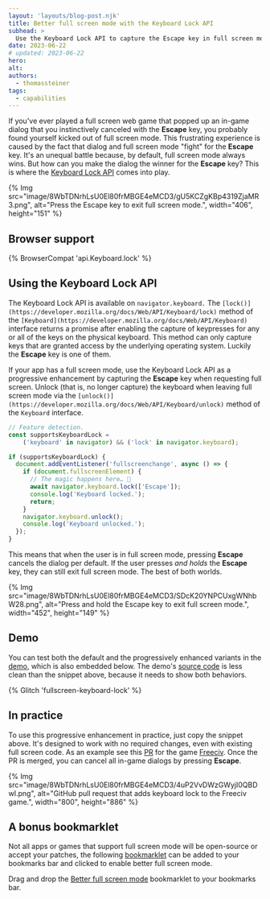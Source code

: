```yaml
---
layout: 'layouts/blog-post.njk'
title: Better full screen mode with the Keyboard Lock API
subhead: >
  Use the Keyboard Lock API to capture the Escape key in full screen mode.
date: 2023-06-22
# updated: 2023-06-22
hero:
alt:
authors:
  - thomassteiner
tags:
  - capabilities
---
```


If you've ever played a full screen web game that popped up an in-game dialog
that you instinctively canceled with the **Escape** key, you probably found
yourself kicked out of full screen mode.
This frustrating experience is caused by the fact that dialog and full screen
mode "fight" for the **Escape** key. It's an unequal battle because, by default,
full screen mode always wins. But how can you make the dialog the winner for the
**Escape** key? This is where the [Keyboard Lock
API](/articles/keyboard-lock/) comes into play.

{% Img src="image/8WbTDNrhLsU0El80frMBGE4eMCD3/gU5KCZgKBp4319ZjaMR3.png", alt="Press the Escape key to exit full screen mode.", width="406", height="151" %}

## Browser support

{% BrowserCompat 'api.Keyboard.lock' %}

## Using the Keyboard Lock API

The Keyboard Lock API is available on `navigator.keyboard.` The
`[lock()](https://developer.mozilla.org/docs/Web/API/Keyboard/lock)` method of
the `[Keyboard](https://developer.mozilla.org/docs/Web/API/Keyboard)` interface
returns a promise after enabling the capture of keypresses for any or all of the
keys on the physical keyboard. This method can only capture keys that are
granted access by the underlying operating system. Luckily the **Escape** key is
one of them.

If your app has a full screen mode, use the Keyboard Lock API as a progressive
enhancement by capturing the **Escape** key when requesting full screen. Unlock
(that is, no longer capture) the keyboard when leaving full screen mode via the
`[unlock()](https://developer.mozilla.org/docs/Web/API/Keyboard/unlock)` method
of the `Keyboard` interface.

```js
// Feature detection.
const supportsKeyboardLock =
    ('keyboard' in navigator) && ('lock' in navigator.keyboard);

if (supportsKeyboardLock) {
  document.addEventListener('fullscreenchange', async () => {
    if (document.fullscreenElement) {
      // The magic happens here… 🦄
      await navigator.keyboard.lock(['Escape']);
      console.log('Keyboard locked.');
      return;
    }
    navigator.keyboard.unlock();
    console.log('Keyboard unlocked.');
  });
}
```

This means that when the user is in full screen mode, pressing **Escape**
cancels the dialog per default. If the user presses _and holds_ the **Escape**
key, they can still exit full screen mode. The best of both worlds.

{% Img src="image/8WbTDNrhLsU0El80frMBGE4eMCD3/SDcK20YNPCUxgWNhbW28.png", alt="Press and hold the Escape key to exit full screen mode.", width="452", height="149" %}

## Demo

You can test both the default and the progressively enhanced variants in the
[demo](https://fullscreen-keyboard-lock.glitch.me/), which is also embedded
below. The demo's [source
code](https://glitch.com/edit/#!/fullscreen-keyboard-lock) is less clean than
the snippet above, because it needs to show both behaviors.

{% Glitch 'fullscreen-keyboard-lock' %}

## In practice

To use this progressive enhancement in practice, just copy the snippet above.
It's designed to work with no required changes, even with existing full screen
code. As an example see this
[PR](https://github.com/Lexxie9952/fcw.org-server/pull/203) for the game
[Freeciv](https://www.freecivweb.org/). Once the PR is merged, you can cancel
all in-game dialogs by pressing **Escape**.

{% Img src="image/8WbTDNrhLsU0El80frMBGE4eMCD3/4uP2VvDWzGWyjI0QBDwI.png", alt="GitHub pull request that adds keyboard lock to the Freeciv game.", width="800", height="886" %}

## A bonus bookmarklet

Not all apps or games that support full screen mode will be open-source or
accept your patches, the following
[bookmarklet](https://en.wikipedia.org/wiki/Bookmarklet) can be added to your
bookmarks bar and clicked to enable better full screen mode.

Drag and drop the <a href="javascript:(function()%7Bconst%20supportsKeyboardLock%20%3D%20('keyboard'%20in%20navigator)%20%26%26%20('lock'%20in%20navigator.keyboard)%3B%0Aif%20(supportsKeyboardLock)%20%7B%0A%20%20document.addEventListener('fullscreenchange'%2C%20async%20()%20%3D%3E%20%7B%0A%20%20%20%20if%20(document.fullscreenElement)%20%7B%0A%20%20%20%20%20%20await%20navigator.keyboard.lock(%5B'Escape'%5D)%3B%20%20%20%20%20%20%20%20%0A%20%20%20%20%20%20return%3B%20%0A%20%20%20%20%7D%0A%20%20%20%20navigator.keyboard.unlock()%3B%0A%20%20%7D)%3B%0A%7D%7D)()%3B">Better full screen mode</a> bookmarklet to your bookmarks bar.
